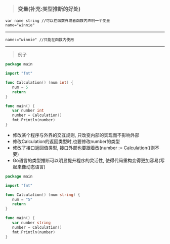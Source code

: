 > ### 变量(补充:类型推断的好处)

```
var name string //可以在函数外或者函数内声明一个变量
name="winnie"
```

------

```
name:="winnie" //只能在函数内使用
```

------

> 例子

```go
package main

import "fmt"

func Calculation() (num int) {
   num = 5
   return
}

func main() {
   var number int
   number = Calculation()
   fmt.Println(number)
}
```

- 修改某个程序与外界的交互规则, 只改变内部的实现而不影响外部
- 修改Calculation的返回类型时,也要修改number的类型
- 修改了接口返回值类型, 接口外部也要跟着改(number := Calculation()则不要)
- Go语言的类型推断可以明显提升程序的灵活性, 使得代码重构变得更加容易(写起来像动态语言)

```go
package main

import "fmt"

func Calculation() (num string) {
   num = "5"
   return
}

func main() {
   var number string
   number = Calculation()
   fmt.Println(number)
}
```